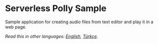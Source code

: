 # Serverless Polly Sample

Sample application for creating audio files from text editor and play it in a web page.

*Read this in other languages: [English](README.md), [Türkçe](README.tr.md).*
